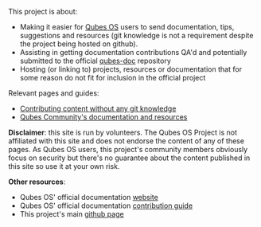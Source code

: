 This project is about:
* Making it easier for [Qubes OS](https://www.qubes-os.org/) users to send documentation, tips, suggestions and resources (git knowledge is not a requirement despite the project being hosted on github).
* Assisting in getting documentation contributions QA'd and potentially submitted to the official [qubes-doc](https://github.com/QubesOS/qubes-doc) repository
* Hosting (or linking to) projects, resources or documentation that for some reason do not fit for inclusion in the official project

Relevant pages and guides:
* [Contributing content without any git knowledge](https://github.com/Qubes-Community/Qubes-Community/blob/master/docs/no-git-submissions.md)
* [Qubes Community's documentation and resources](https://github.com/Qubes-Community/Qubes-Community)


**Disclaimer**: this site is run by volunteers. The Qubes OS Project is not affiliated with this site and does not endorse the content of any of these pages. As Qubes OS users, this project's community members obviously focus on security but there's no guarantee about the content published in this site so use it at your own risk.

**Other resources**:
* Qubes OS' official documentation [website](https://www.qubes-os.org/doc/)
* Qubes OS' official documentation [contribution guide](https://www.qubes-os.org/doc/doc-guidelines/)
* This project's main [github page](https://github.com/Qubes-Community/)
